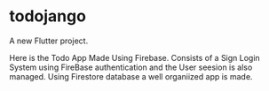 # todojango

A new Flutter project.

Here is the Todo App Made Using Firebase. Consists of a Sign Login System using FireBase authentication and the User seesion is also managed.
Using Firestore database a well organiized app is made.
